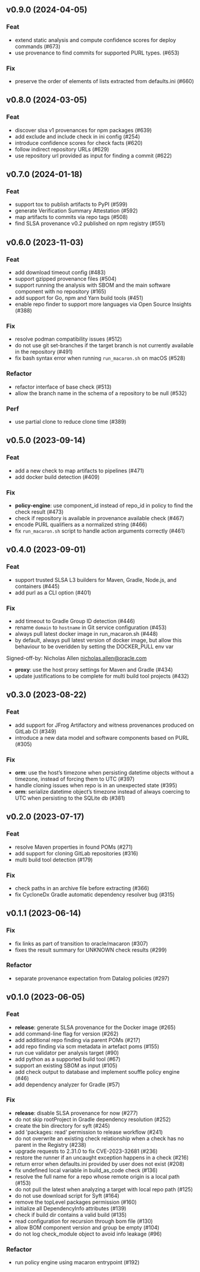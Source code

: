 ## v0.9.0 (2024-04-05)

### Feat

- extend static analysis and compute confidence scores for deploy commands (#673)
- use provenance to find commits for supported PURL types. (#653)

### Fix

- preserve the order of elements of lists extracted from defaults.ini (#660)

## v0.8.0 (2024-03-05)

### Feat

- discover slsa v1 provenances for npm packages (#639)
- add exclude and include check in ini config (#254)
- introduce confidence scores for check facts (#620)
- follow indirect repository URLs (#629)
- use repository url provided as input for finding a commit (#622)

## v0.7.0 (2024-01-18)

### Feat

- support tox to publish artifacts to PyPI (#599)
- generate Verification Summary Attestation (#592)
- map artifacts to commits via repo tags (#508)
- find SLSA provenance v0.2 published on npm registry (#551)

## v0.6.0 (2023-11-03)

### Feat

- add download timeout config (#483)
- support gzipped provenance files (#504)
- support running the analysis with SBOM and the main software component with no repository (#165)
- add support for Go, npm and Yarn build tools (#451)
- enable repo finder to support more languages via Open Source Insights (#388)

### Fix

- resolve podman compatibility issues (#512)
- do not use git set-branches if the target branch is not currently available in the repository (#491)
- fix bash syntax error when running `run_macaron.sh` on macOS (#528)

### Refactor

- refactor interface of base check (#513)
- allow the branch name in the schema of a repository to be null (#532)

### Perf

- use partial clone to reduce clone time (#389)

## v0.5.0 (2023-09-14)

### Feat

- add a new check to map artifacts to pipelines (#471)
- add docker build detection (#409)

### Fix

- **policy-engine**: use component_id instead of repo_id in policy to find the check result (#473)
- check if repository is available in provenance available check (#467)
- encode PURL qualifiers as a normalized string (#466)
- fix `run_macaron.sh` script to handle action arguments correctly (#461)

## v0.4.0 (2023-09-01)

### Feat

- support trusted SLSA L3 builders for Maven, Gradle, Node.js, and containers (#445)
- add purl as a CLI option (#401)

### Fix

- add timeout to Gradle Group ID detection (#446)
- rename `domain` to `hostname` in Git service configuration (#453)
- always pull latest docker image in run_macaron.sh (#448)
- by default, always pull latest version of docker image, but allow this behaviour to be overidden by setting the DOCKER_PULL env var

Signed-off-by: Nicholas Allen <nicholas.allen@oracle.com>
- **proxy**: use the host proxy settings for Maven and Gradle (#434)
- update justifications to be complete for multi build tool projects (#432)

## v0.3.0 (2023-08-22)

### Feat

- add support for JFrog Artifactory and witness provenances produced on GitLab CI (#349)
- introduce a new data model and software components based on PURL (#305)

### Fix

- **orm**: use the host’s timezone when persisting datetime objects without a timezone, instead of forcing them to UTC (#397)
- handle cloning issues when repo is in an unexpected state (#395)
- **orm**: serialize datetime object’s timezone instead of always coercing to UTC when persisting to the SQLite db (#381)

## v0.2.0 (2023-07-17)

### Feat

- resolve Maven properties in found POMs (#271)
- add support for cloning GitLab repositories (#316)
- multi build tool detection (#179)

### Fix

- check paths in an archive file before extracting (#366)
- fix CycloneDx Gradle automatic dependency resolver bug (#315)

## v0.1.1 (2023-06-14)

### Fix

- fix links as part of transition to oracle/macaron (#307)
- fixes the result summary for UNKNOWN check results (#299)

### Refactor

- separate provenance expectation from Datalog policies (#297)

## v0.1.0 (2023-06-05)

### Feat

- **release**: generate SLSA provenance for the Docker image (#265)
- add command-line flag for version (#262)
- add additional repo finding via parent POMs (#217)
- add repo finding via scm metadata in artefact poms (#155)
- run cue validator per analysis target  (#90)
- add python as a supported build tool (#67)
- support an existing SBOM as input (#105)
- add check output to database and implement souffle policy engine (#46)
- add dependency analyzer for Gradle (#57)

### Fix

- **release**: disable SLSA provenance for now (#277)
- do not skip rootProject in Gradle dependency resolution (#252)
- create the bin directory for syft (#245)
- add 'packages: read' permission to release workflow (#241)
- do not overwrite an existing check relationship when a check has no parent in the Registry (#238)
- upgrade requests to 2.31.0 to fix CVE-2023-32681 (#236)
- restore the runner if an uncaught exception happens in a check (#216)
- return error when defaults.ini provided by user does not exist (#208)
- fix undefined local variable in build_as_code check (#136)
- resolve the full name for a repo whose remote origin is a local path (#153)
- do not pull the latest when analyzing a target with local repo path (#125)
- do not use download script for Syft (#164)
- remove the topLevel packages permission (#160)
- initialize all DependencyInfo attributes (#139)
- check if build dir contains a valid build (#135)
- read configuration for recursion through bom file (#130)
- allow BOM component version and group be empty (#104)
- do not log check_module object to avoid info leakage (#96)

### Refactor

- run policy engine using macaron entrypoint (#192)
